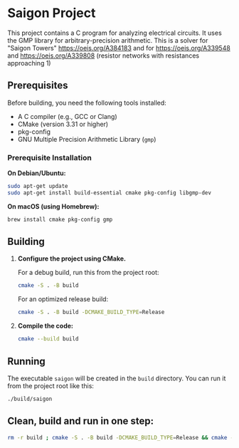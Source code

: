 # Saigon Project

This project contains a C program for analyzing electrical circuits. 
It uses the GMP library for arbitrary-precision arithmetic.
This is a solver for "Saigon Towers" https://oeis.org/A384183 and for 
https://oeis.org/A339548 and https://oeis.org/A339808 (resistor networks 
with resistances approaching 1)

## Prerequisites

Before building, you need the following tools installed:

*   A C compiler (e.g., GCC or Clang)
*   CMake (version 3.31 or higher)
*   pkg-config
*   GNU Multiple Precision Arithmetic Library (`gmp`)

### Prerequisite Installation

**On Debian/Ubuntu:**
```sh
sudo apt-get update
sudo apt-get install build-essential cmake pkg-config libgmp-dev
```

**On macOS (using Homebrew):**
```sh
brew install cmake pkg-config gmp
```

## Building

1.  **Configure the project using CMake.**

    For a debug build, run this from the project root:
    ```sh
    cmake -S . -B build
    ```

    For an optimized release build:
    ```sh
    cmake -S . -B build -DCMAKE_BUILD_TYPE=Release
    ```

2.  **Compile the code:**
    ```sh
    cmake --build build
    ```

## Running

The executable `saigon` will be created in the `build` directory. You can run it from the project root like this:

```sh
./build/saigon
```

## Clean, build and run in one step:

```sh
rm -r build ; cmake -S . -B build -DCMAKE_BUILD_TYPE=Release && cmake --build build  && ./build/saigon
```